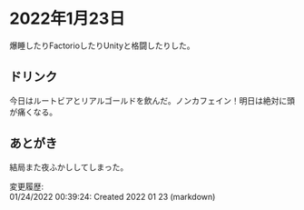 # 2022年1月23日

爆睡したりFactorioしたりUnityと格闘したりした。

## ドリンク

今日はルートビアとリアルゴールドを飲んだ。ノンカフェイン！明日は絶対に頭が痛くなる。

## あとがき

結局また夜ふかししてしまった。

変更履歴:  
01/24/2022 00:39:24: Created 2022 01 23 (markdown)  
